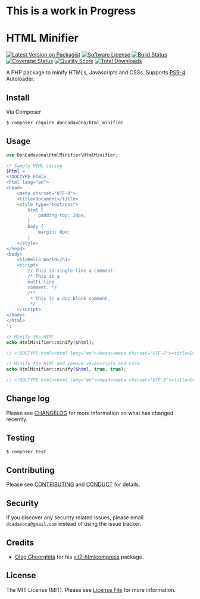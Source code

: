 # This is a work in Progress

#  HTML Minifier

[![Latest Version on Packagist][ico-version]][link-packagist]
[![Software License][ico-license]](LICENSE.md)
[![Build Status][ico-travis]][link-travis]
[![Coverage Status][ico-scrutinizer]][link-scrutinizer]
[![Quality Score][ico-code-quality]][link-code-quality]
[![Total Downloads][ico-downloads]][link-downloads]

A PHP package to minify HTMLs, Javascripts and CSSs. Supports [PSR-4](http://www.php-fig.org/psr/psr-4/) Autoloader.

## Install

Via Composer

``` bash
$ composer require doncadavona/html_minifier
```

## Usage

``` php
use DonCadavona\HtmlMinifier\HtmlMinifier;

// Sample HTML string
$html = '
<!DOCTYPE html>
<html lang="en">
<head>
	<meta charset="UTF-8">
	<title>Document</title>
	<style type="text/css">
		html {
			padding-top: 20px;
		}
		body {
			margin: 0px;
		}
	</style>
</head>
<body>
	<h1>Hello World</h1>
	<script>
		// This is single-line a comment.
		/* This is a
		multi-line 
		comment. */
		/**
		 * This is a doc block comment.
		 */
	</script>
</body>
</html>
';

// Minify the HTML
echo HtmlMinifier::minify($html);

// <!DOCTYPE html><html lang="en"><head><meta charset="UTF-8"><title>Document</title><style type="text/css"> html { padding-top: 20px; } body { margin: 0px; } </style></head><body><h1>Hello World</h1><script></script></body></html>

// Minify the HTML and remove JavaScripts and CSSs:
echo HtmlMinifier::minify($html, true, true);

// <!DOCTYPE html><html lang="en"><head><meta charset="UTF-8"><title>Document</title></head><body><h1>Hello World</h1></body></html>

```

## Change log

Please see [CHANGELOG](CHANGELOG.md) for more information on what has changed recently.

## Testing

``` bash
$ composer test
```

## Contributing

Please see [CONTRIBUTING](CONTRIBUTING.md) and [CONDUCT](CONDUCT.md) for details.

## Security

If you discover any security related issues, please email `dcadavona@gmail.com` instead of using the issue tracker.

## Credits

- [Oleg Gheorghita](https://github.com/smilemd) for his [yii2-htmlcompress](https://github.com/smilemd/yii2-htmlcompress) package.

## License

The MIT License (MIT). Please see [License File](LICENSE.md) for more information.

[ico-version]: https://img.shields.io/packagist/v/doncadavona/html_minifier.svg?style=flat-square
[ico-license]: https://img.shields.io/badge/license-MIT-brightgreen.svg?style=flat-square
[ico-travis]: https://img.shields.io/travis/doncadavona/html_minifier/master.svg?style=flat-square
[ico-scrutinizer]: https://img.shields.io/scrutinizer/coverage/g/doncadavona/html_minifier.svg?style=flat-square
[ico-code-quality]: https://img.shields.io/scrutinizer/g/doncadavona/html_minifier.svg?style=flat-square
[ico-downloads]: https://img.shields.io/packagist/dt/doncadavona/html_minifier.svg?style=flat-square

[link-packagist]: https://packagist.org/packages/doncadavona/html_minifier
[link-travis]: https://travis-ci.org/doncadavona/html_minifier
[link-scrutinizer]: https://scrutinizer-ci.com/g/doncadavona/html_minifier/code-structure
[link-code-quality]: https://scrutinizer-ci.com/g/doncadavona/html_minifier
[link-downloads]: https://packagist.org/packages/doncadavona/html_minifier
[link-author]: https://github.com/doncadavona
[link-contributors]: ../../contributors